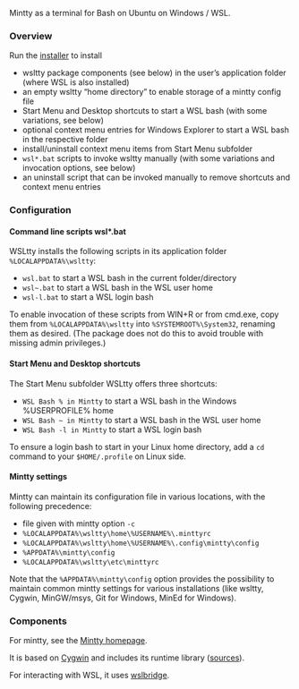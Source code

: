 Mintty as a terminal for Bash on Ubuntu on Windows / WSL.

### Overview ###

Run the [installer](https://github.com/mintty/wsltty/releases) to install
* wsltty package components (see below) in the user’s application folder (where WSL is also installed)
* an empty wsltty “home directory” to enable storage of a mintty config file
* Start Menu and Desktop shortcuts to start a WSL bash (with some variations, see below)
* optional context menu entries for Windows Explorer to start a WSL bash in the respective folder
* install/uninstall context menu items from Start Menu subfolder
* `wsl*.bat` scripts to invoke wsltty manually (with some variations and invocation options, see below)
* an uninstall script that can be invoked manually to remove shortcuts and context menu entries

### Configuration ###

#### Command line scripts wsl*.bat ####

WSLtty installs the following scripts in its application folder `%LOCALAPPDATA%\wsltty`:
* `wsl.bat` to start a WSL bash in the current folder/directory
* `wsl~.bat` to start a WSL bash in the WSL user home
* `wsl-l.bat` to start a WSL login bash

To enable invocation of these scripts from WIN+R or from cmd.exe, 
copy them from `%LOCALAPPDATA%\wsltty` into `%SYSTEMROOT%\System32`, 
renaming them as desired.
(The package does not do this to avoid trouble with missing admin privileges.)

#### Start Menu and Desktop shortcuts ####

The Start Menu subfolder WSLtty offers three shortcuts:
* `WSL Bash % in Mintty` to start a WSL bash in the Windows %USERPROFILE% home
* `WSL Bash ~ in Mintty` to start a WSL bash in the WSL user home
* `WSL Bash -l in Mintty` to start a WSL login bash

To ensure a login bash to start in your Linux home directory, 
add a `cd` command to your `$HOME/.profile` on Linux side.

#### Mintty settings ####

Mintty can maintain its configuration file in various locations, 
with the following precedence:
* file given with mintty option `-c`
* `%LOCALAPPDATA%\wsltty\home\%USERNAME%\.minttyrc`
* `%LOCALAPPDATA%\wsltty\home\%USERNAME%\.config\mintty\config`
* `%APPDATA%\mintty\config`
* `%LOCALAPPDATA%\wsltty\etc\minttyrc`

Note that the `%APPDATA%\mintty\config` option provides the possibility 
to maintain common mintty settings for various installations (like 
wsltty, Cygwin, MinGW/msys, Git for Windows, MinEd for Windows).

### Components ###

For mintty, see the [Mintty homepage](http://mintty.github.io/).

It is based on [Cygwin](http://cygwin.com) 
and includes its runtime library ([sources](http://mirrors.dotsrc.org/cygwin/x86/release/cygwin)).

For interacting with WSL, it uses [wslbridge](https://github.com/rprichard/wslbridge).

